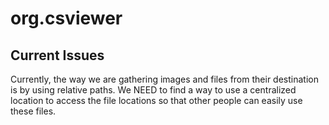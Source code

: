 ﻿# org.csviewer


## Current Issues 
Currently, the way we are gathering images and files from their destination is by using relative paths.
We NEED to find a way to use a centralized location to access the file locations so that other people can easily use these files.
